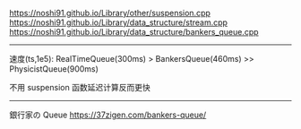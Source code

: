 https://noshi91.github.io/Library/other/suspension.cpp
https://noshi91.github.io/Library/data_structure/stream.cpp
https://noshi91.github.io/Library/data_structure/bankers_queue.cpp

---

速度(ts,1e5): RealTimeQueue(300ms) > BankersQueue(460ms) >> PhysicistQueue(900ms)

不用 suspension 函数延迟计算反而更快

---

銀行家の Queue
https://37zigen.com/bankers-queue/
